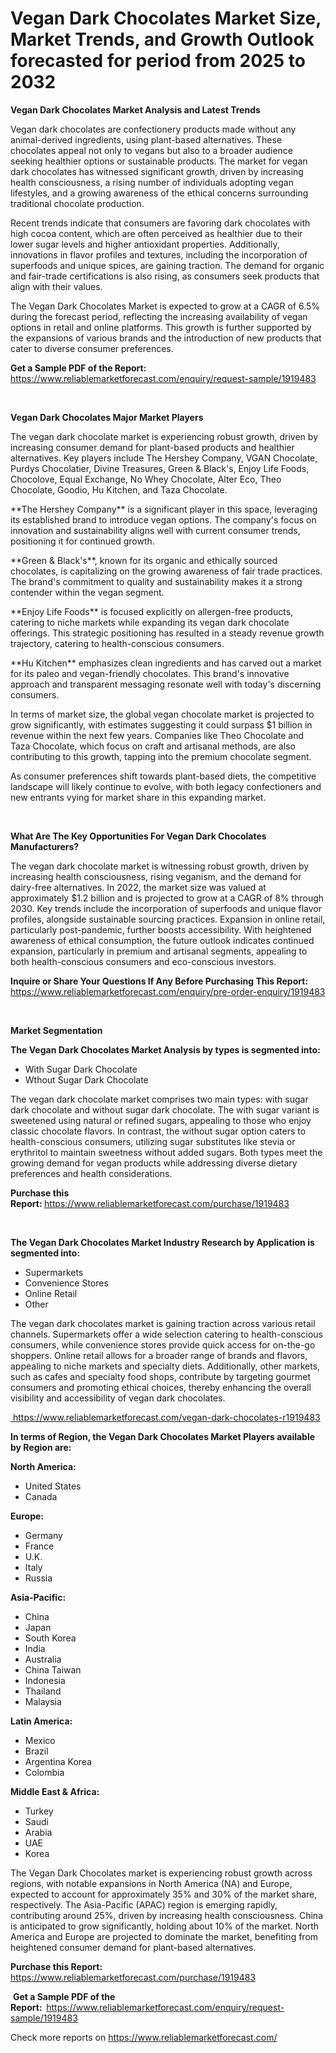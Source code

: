 <p><h1>Vegan Dark Chocolates Market Size, Market Trends, and Growth Outlook forecasted for period from 2025 to 2032</h1></p><p><strong>Vegan Dark Chocolates Market Analysis and Latest Trends</strong></p>
<p><p>Vegan dark chocolates are confectionery products made without any animal-derived ingredients, using plant-based alternatives. These chocolates appeal not only to vegans but also to a broader audience seeking healthier options or sustainable products. The market for vegan dark chocolates has witnessed significant growth, driven by increasing health consciousness, a rising number of individuals adopting vegan lifestyles, and a growing awareness of the ethical concerns surrounding traditional chocolate production.</p><p>Recent trends indicate that consumers are favoring dark chocolates with high cocoa content, which are often perceived as healthier due to their lower sugar levels and higher antioxidant properties. Additionally, innovations in flavor profiles and textures, including the incorporation of superfoods and unique spices, are gaining traction. The demand for organic and fair-trade certifications is also rising, as consumers seek products that align with their values.</p><p>The Vegan Dark Chocolates Market is expected to grow at a CAGR of 6.5% during the forecast period, reflecting the increasing availability of vegan options in retail and online platforms. This growth is further supported by the expansions of various brands and the introduction of new products that cater to diverse consumer preferences.</p></p>
<p><strong>Get a Sample PDF of the Report:&nbsp;</strong> <a href="https://www.reliablemarketforecast.com/enquiry/request-sample/1919483?utm_campaign=3527&utm_medium=2&utm_source=Github&utm_content=ia&utm_term=07042025&utm_id=vegan-dark-chocolates">https://www.reliablemarketforecast.com/enquiry/request-sample/1919483</a></p>
<p>&nbsp;</p>
<p><strong>Vegan Dark Chocolates Major Market Players</strong></p>
<p><p>The vegan dark chocolate market is experiencing robust growth, driven by increasing consumer demand for plant-based products and healthier alternatives. Key players include The Hershey Company, VGAN Chocolate, Purdys Chocolatier, Divine Treasures, Green & Black's, Enjoy Life Foods, Chocolove, Equal Exchange, No Whey Chocolate, Alter Eco, Theo Chocolate, Goodio, Hu Kitchen, and Taza Chocolate.</p><p>**The Hershey Company** is a significant player in this space, leveraging its established brand to introduce vegan options. The company's focus on innovation and sustainability aligns well with current consumer trends, positioning it for continued growth.</p><p>**Green & Black's**, known for its organic and ethically sourced chocolates, is capitalizing on the growing awareness of fair trade practices. The brand's commitment to quality and sustainability makes it a strong contender within the vegan segment.</p><p>**Enjoy Life Foods** is focused explicitly on allergen-free products, catering to niche markets while expanding its vegan dark chocolate offerings. This strategic positioning has resulted in a steady revenue growth trajectory, catering to health-conscious consumers.</p><p>**Hu Kitchen** emphasizes clean ingredients and has carved out a market for its paleo and vegan-friendly chocolates. This brand's innovative approach and transparent messaging resonate well with today's discerning consumers.</p><p>In terms of market size, the global vegan chocolate market is projected to grow significantly, with estimates suggesting it could surpass $1 billion in revenue within the next few years. Companies like Theo Chocolate and Taza Chocolate, which focus on craft and artisanal methods, are also contributing to this growth, tapping into the premium chocolate segment.</p><p>As consumer preferences shift towards plant-based diets, the competitive landscape will likely continue to evolve, with both legacy confectioners and new entrants vying for market share in this expanding market.</p></p>
<p>&nbsp;</p>
<p><strong>What Are The Key Opportunities For Vegan Dark Chocolates Manufacturers?</strong></p>
<p><p>The vegan dark chocolate market is witnessing robust growth, driven by increasing health consciousness, rising veganism, and the demand for dairy-free alternatives. In 2022, the market size was valued at approximately $1.2 billion and is projected to grow at a CAGR of 8% through 2030. Key trends include the incorporation of superfoods and unique flavor profiles, alongside sustainable sourcing practices. Expansion in online retail, particularly post-pandemic, further boosts accessibility. With heightened awareness of ethical consumption, the future outlook indicates continued expansion, particularly in premium and artisanal segments, appealing to both health-conscious consumers and eco-conscious investors.</p></p>
<p><strong>Inquire or Share Your Questions If Any Before Purchasing This Report:</strong> <a href="https://www.reliablemarketforecast.com/enquiry/pre-order-enquiry/1919483?utm_campaign=3527&utm_medium=2&utm_source=Github&utm_content=ia&utm_term=07042025&utm_id=vegan-dark-chocolates">https://www.reliablemarketforecast.com/enquiry/pre-order-enquiry/1919483</a></p>
<p>&nbsp;</p>
<p><strong>Market Segmentation</strong></p>
<p><strong>The Vegan Dark Chocolates Market Analysis by types is segmented into:</strong></p>
<p><ul><li>With Sugar Dark Chocolate</li><li>Wthout Sugar Dark Chocolate</li></ul></p>
<p><p>The vegan dark chocolate market comprises two main types: with sugar dark chocolate and without sugar dark chocolate. The with sugar variant is sweetened using natural or refined sugars, appealing to those who enjoy classic chocolate flavors. In contrast, the without sugar option caters to health-conscious consumers, utilizing sugar substitutes like stevia or erythritol to maintain sweetness without added sugars. Both types meet the growing demand for vegan products while addressing diverse dietary preferences and health considerations.</p></p>
<p><strong>Purchase this Report:&nbsp;</strong><a href="https://www.reliablemarketforecast.com/purchase/1919483?utm_campaign=3527&utm_medium=2&utm_source=Github&utm_content=ia&utm_term=07042025&utm_id=vegan-dark-chocolates">https://www.reliablemarketforecast.com/purchase/1919483</a></p>
<p>&nbsp;</p>
<p><strong>The Vegan Dark Chocolates Market Industry Research by Application is segmented into:</strong></p>
<p><ul><li>Supermarkets</li><li>Convenience Stores</li><li>Online Retail</li><li>Other</li></ul></p>
<p><p>The vegan dark chocolates market is gaining traction across various retail channels. Supermarkets offer a wide selection catering to health-conscious consumers, while convenience stores provide quick access for on-the-go shoppers. Online retail allows for a broader range of brands and flavors, appealing to niche markets and specialty diets. Additionally, other markets, such as cafes and specialty food shops, contribute by targeting gourmet consumers and promoting ethical choices, thereby enhancing the overall visibility and accessibility of vegan dark chocolates.</p></p>
<p><a href="https://www.reliablemarketforecast.com/vegan-dark-chocolates-r1919483?utm_campaign=3527&utm_medium=2&utm_source=Github&utm_content=ia&utm_term=07042025&utm_id=vegan-dark-chocolates">&nbsp;https://www.reliablemarketforecast.com/vegan-dark-chocolates-r1919483</a></p>
<p><strong>In terms of Region, the Vegan Dark Chocolates Market Players available by Region are:</strong></p>
<p>
    <p> <strong> North America: </strong>
        <ul>
            <li>United States</li>
            <li>Canada</li>
        </ul>
        </p> 
    <p> <strong> Europe: </strong>
        <ul>
            <li>Germany</li>
            <li>France</li>
            <li>U.K.</li>
            <li>Italy</li>
            <li>Russia</li>
        </ul>
        </p> 
    <p> <strong> Asia-Pacific: </strong>
        <ul>
            <li>China</li>
            <li>Japan</li>
            <li>South Korea</li>
            <li>India</li>
            <li>Australia</li>
            <li>China Taiwan</li>
            <li>Indonesia</li>
            <li>Thailand</li>
            <li>Malaysia</li>
        </ul>
        </p> 
    <p> <strong> Latin America: </strong>
        <ul>
            <li>Mexico</li>
            <li>Brazil</li>
            <li>Argentina Korea</li>
            <li>Colombia</li>
        </ul>
        </p> 
    <p> <strong> Middle East & Africa: </strong>
        <ul>
            <li>Turkey</li>
            <li>Saudi</li>
            <li>Arabia</li>
            <li>UAE</li>
            <li>Korea</li>
        </ul>
    </p>
    </p>
<p><p>The Vegan Dark Chocolates market is experiencing robust growth across regions, with notable expansions in North America (NA) and Europe, expected to account for approximately 35% and 30% of the market share, respectively. The Asia-Pacific (APAC) region is emerging rapidly, contributing around 25%, driven by increasing health consciousness. China is anticipated to grow significantly, holding about 10% of the market. North America and Europe are projected to dominate the market, benefiting from heightened consumer demand for plant-based alternatives.</p></p>
<p><strong>Purchase this Report: </strong><a href="https://www.reliablemarketforecast.com/purchase/1919483?utm_campaign=3527&utm_medium=2&utm_source=Github&utm_content=ia&utm_term=07042025&utm_id=vegan-dark-chocolates">https://www.reliablemarketforecast.com/purchase/1919483</a></p>
<p>&nbsp;<strong>Get a Sample PDF of the Report:&nbsp;&nbsp;</strong><a href="https://www.reliablemarketforecast.com/enquiry/request-sample/1919483?utm_campaign=3527&utm_medium=2&utm_source=Github&utm_content=ia&utm_term=07042025&utm_id=vegan-dark-chocolates">https://www.reliablemarketforecast.com/enquiry/request-sample/1919483</a></p>
<p><strong></strong></p>
<p>Check more reports on <a href="https://www.reliablemarketforecast.com/?utm_campaign=3527&utm_medium=2&utm_source=Github&utm_content=ia&utm_term=07042025&utm_id=vegan-dark-chocolates">https://www.reliablemarketforecast.com/</a></p>